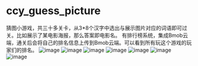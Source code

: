 # ccy_guess_picture
猜图小游戏，共三十多关卡，从3*8个汉字中选出与展示图片对应的词语即可过关。比如展示了某电影海报，那么答案即电影名。
有排行榜系统，集成Bmob云端，通关后会将自己的排名信息上传到Bmob云端。可以看到所有玩这个游戏的玩家们的排名。
![image](https://github.com/CCY0122/ccy_guess_picture/blob/master/myImage/Screenshot_2016-09-22-17-51-16-335_com.example.gu.png)
![image](https://github.com/CCY0122/ccy_guess_picture/blob/master/myImage/Screenshot_2016-09-22-17-51-35-500_com.example.gu.png)
![image](https://github.com/CCY0122/ccy_guess_picture/blob/master/myImage/Screenshot_2016-09-22-17-52-58-072_com.example.gu.png)
![image](https://github.com/CCY0122/ccy_guess_picture/blob/master/myImage/Screenshot_2016-09-22-17-53-21-507_com.example.gu.png)
![image](https://github.com/CCY0122/ccy_guess_picture/blob/master/myImage/Screenshot_2016-10-02-19-34-10-714_com.example.gu.png)
![image](https://github.com/CCY0122/ccy_guess_picture/blob/master/myImage/Screenshot_2016-10-02-19-36-25-563_com.example.gu.png)
![image](https://github.com/CCY0122/ccy_guess_picture/blob/master/myImage/Screenshot_2016-10-02-19-37-11-216_com.example.gu.png)


